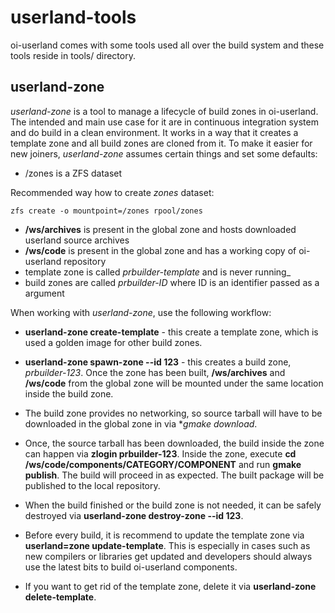 # userland-tools

oi-userland comes with some tools used all over the build system and 
these tools reside in tools/ directory.

## userland-zone

_userland-zone_ is a tool to manage a lifecycle of build zones in oi-userland. 
The intended and main use case for it are in continuous integration system and do build in a clean environment.
It works in a way that it creates a template zone and all build zones are cloned from it.
To make it easier for new joiners, _userland-zone_ assumes certain things and set some defaults:

* /zones is a ZFS dataset

Recommended way how to create _zones_ dataset:

```shell script
zfs create -o mountpoint=/zones rpool/zones 
```

* **/ws/archives** is present in the global zone and hosts downloaded userland source archives
* **/ws/code** is present in the global zone and has a working copy of oi-userland repository
* template zone is called _prbuilder-template_ and is never running_
* build zones are called _prbuilder-ID_ where ID is an identifier passed as a argument
  
When working with _userland-zone_, use the following workflow:

* **userland-zone create-template** - this create a template zone, which is used a golden image for other build zones. 

* **userland-zone spawn-zone --id 123** - this creates a build zone, _prbuilder-123_. Once the zone has been built,
**/ws/archives** and **/ws/code** from the global zone will be mounted under the same location inside the build zone.

* The build zone provides no networking, so source tarball will have to be downloaded in the global zone 
in via **gmake download*.

* Once, the source tarball has been downloaded, the build inside the zone can happen via **zlogin prbuilder-123**. 
Inside the zone, execute **cd /ws/code/components/CATEGORY/COMPONENT** and run **gmake publish**. 
The build will proceed in as expected. The built package will be published to the local repository.

*  When the build finished or the build zone is not needed, it can be safely destroyed 
via **userland-zone destroy-zone --id 123**.

* Before every build, it is recommend to update the template zone via **userland=zone update-template**. 
This is especially in cases such as new compilers or libraries get updated and developers should always use the latest
bits to build oi-userland components.

* If you want to get rid of the template zone, delete it via **userland-zone delete-template**.
